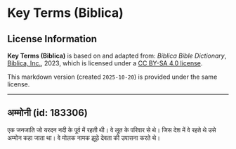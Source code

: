 # Key Terms (Biblica)

## License Information

**Key Terms (Biblica)** is based on and adapted from: _Biblica Bible Dictionary_, [Biblica, Inc.](https://www.biblica.com/), 2023, which is licensed under a [CC BY-SA 4.0 license](https://creativecommons.org/licenses/by-sa/4.0/legalcode.en).

This markdown version (created `2025-10-20`) is provided under the same license.



--------------------------------

## अम्मोनी (id: 183306)

एक जनजाति जो यरदन नदी के पूर्व में रहती थी। वे लूत के परिवार से थे। जिस देश में वे रहते थे उसे अम्मोन कहा जाता था। वे मोलक नामक झूठे देवता की उपासना करते थे।


